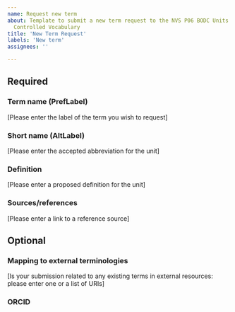 ```yaml
---
name: Request new term
about: Template to submit a new term request to the NVS P06 BODC Units of Measurement
  Controlled Vocabulary
title: 'New Term Request'
labels: 'New term'
assignees: ''

---
```


## Required
### Term name (PrefLabel)
[Please enter the label of the term you wish to request]
### Short name (AltLabel)
[Please enter the accepted abbreviation for the unit]
### Definition
[Please enter a proposed definition for the unit] 
### Sources/references
[Please enter a link to a reference source]

## Optional
### Mapping to external terminologies
[Is your submission related to any existing terms in external resources: please enter one or a list of URIs]
### ORCID
